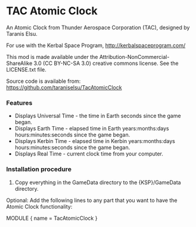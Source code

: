 TAC Atomic Clock
==================

An Atomic Clock from Thunder Aerospace Corporation (TAC), designed by Taranis Elsu.

For use with the Kerbal Space Program, http://kerbalspaceprogram.com/

This mod is made available under the Attribution-NonCommercial-ShareAlike 3.0 (CC BY-NC-SA 3.0) creative commons license. See the LICENSE.txt file.

Source code is available from: https://github.com/taraniselsu/TacAtomicClock

### Features

* Displays Universal Time - the time in Earth seconds since the game began.
* Displays Earth Time - elapsed time in Earth years:months:days hours:minutes:seconds since the game began.
* Displays Kerbin Time - elapsed time in Kerbin years:months:days hours:minutes:seconds since the game began.
* Displays Real Time - current clock time from your computer.

### Installation procedure

1) Copy everything in the GameData directory to the {KSP}/GameData directory.

Optional:
Add the following lines to any part that you want to have the Atomic Clock functionality:

MODULE
{
	name = TacAtomicClock
}
